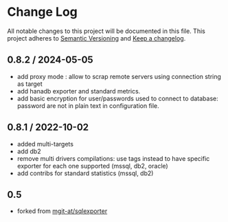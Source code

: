# Change Log
All notable changes to this project will be documented in this file.
This project adheres to [Semantic Versioning](http://semver.org/) and [Keep a changelog](https://github.com/olivierlacan/keep-a-changelog).

 <!--next-version-placeholder-->

## 0.8.2 / 2024-05-05
* add proxy mode : allow to scrap remote servers using connection string as target
* add hanadb exporter and standard metrics.
* add basic encryption for user/passwords used to connect to database: password are not in plain text in configuration file.

## 0.8.1 / 2022-10-02
* added multi-targets
* add db2
* remove multi drivers compilations: use tags instead to have specific exporter for each one supported (mssql, db2, oracle)
* add contribs for standard statistics (mssql, db2)

## 0.5 
* forked from [mgit-at/sqlexporter](https://github.com/mgit-at/sql_exporter/blob/master/README.md)